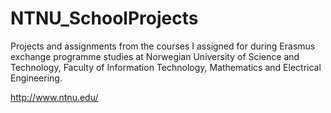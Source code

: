 NTNU_SchoolProjects
===================

Projects and assignments from the courses I assigned for during Erasmus exchange programme studies at Norwegian University of Science and Technology, Faculty of Information Technology, Mathematics and Electrical Engineering.

http://www.ntnu.edu/